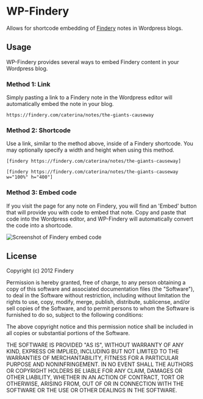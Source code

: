 # WP-Findery

Allows for shortcode embedding of [Findery](http://findery.com) notes in Wordpress blogs.

## Usage

WP-Findery provides several ways to embed Findery content in your Wordpress blog.

### Method 1: Link

Simply pasting a link to a Findery note in the Wordpress editor will automatically embed the note in your blog.

```https://findery.com/caterina/notes/the-giants-causeway```

### Method 2: Shortcode

Use a link, similar to the method above, inside of a Findery shortcode. You may optionally specify a width and height when using this method.

```[findery https://findery.com/caterina/notes/the-giants-causeway]```

```[findery https://findery.com/caterina/notes/the-giants-causeway w="100%" h="400"]```

### Method 3: Embed code

If you visit the page for any note on Findery, you will find an 'Embed' button that will provide you with code to embed that note. Copy and paste that code into the Wordpress editor, and WP-Findery will automatically convert the code into a shortcode.

![Screenshot of Findery embed code](http://cl.ly/image/1B0G0D0l1a3G/Screen%20Shot%202012-12-05%20at%2012.36.37%20PM.png)

## License

Copyright (c) 2012 Findery

Permission is hereby granted, free of charge, to any person obtaining a copy of this software and associated documentation files (the "Software"), to deal in the Software without restriction, including without limitation the rights to use, copy, modify, merge, publish, distribute, sublicense, and/or sell copies of the Software, and to permit persons to whom the Software is furnished to do so, subject to the following conditions:

The above copyright notice and this permission notice shall be included in all copies or substantial portions of the Software.

THE SOFTWARE IS PROVIDED "AS IS", WITHOUT WARRANTY OF ANY KIND, EXPRESS OR IMPLIED, INCLUDING BUT NOT LIMITED TO THE WARRANTIES OF MERCHANTABILITY, FITNESS FOR A PARTICULAR PURPOSE AND NONINFRINGEMENT. IN NO EVENT SHALL THE AUTHORS OR COPYRIGHT HOLDERS BE LIABLE FOR ANY CLAIM, DAMAGES OR OTHER LIABILITY, WHETHER IN AN ACTION OF CONTRACT, TORT OR OTHERWISE, ARISING FROM, OUT OF OR IN CONNECTION WITH THE SOFTWARE OR THE USE OR OTHER DEALINGS IN THE SOFTWARE.
